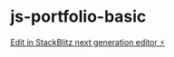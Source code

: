 # js-portfolio-basic

[Edit in StackBlitz next generation editor ⚡️](https://stackblitz.com/~/github.com/gurssagar/js-portfolio-basic)